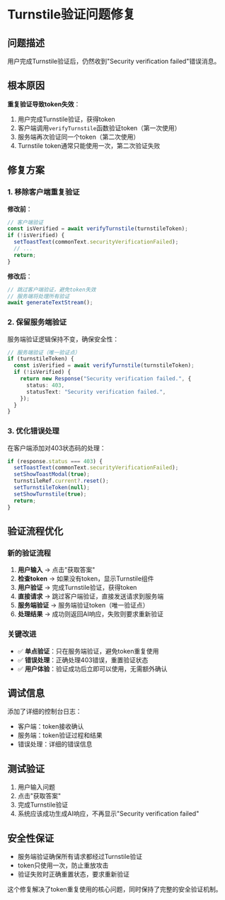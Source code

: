 # Turnstile验证问题修复

## 问题描述
用户完成Turnstile验证后，仍然收到"Security verification failed"错误消息。

## 根本原因
**重复验证导致token失效**：
1. 用户完成Turnstile验证，获得token
2. 客户端调用`verifyTurnstile`函数验证token（第一次使用）
3. 服务端再次验证同一个token（第二次使用）
4. Turnstile token通常只能使用一次，第二次验证失败

## 修复方案

### 1. 移除客户端重复验证
**修改前**：
```typescript
// 客户端验证
const isVerified = await verifyTurnstile(turnstileToken);
if (!isVerified) {
  setToastText(commonText.securityVerificationFailed);
  // ...
  return;
}
```

**修改后**：
```typescript
// 跳过客户端验证，避免token失效
// 服务端将处理所有验证
await generateTextStream();
```

### 2. 保留服务端验证
服务端验证逻辑保持不变，确保安全性：
```typescript
// 服务端验证（唯一验证点）
if (turnstileToken) {
  const isVerified = await verifyTurnstile(turnstileToken);
  if (!isVerified) {
    return new Response("Security verification failed.", {
      status: 403,
      statusText: "Security verification failed.",
    });
  }
}
```

### 3. 优化错误处理
在客户端添加对403状态码的处理：
```typescript
if (response.status === 403) {
  setToastText(commonText.securityVerificationFailed);
  setShowToastModal(true);
  turnstileRef.current?.reset();
  setTurnstileToken(null);
  setShowTurnstile(true);
  return;
}
```

## 验证流程优化

### 新的验证流程
1. **用户输入** → 点击"获取答案"
2. **检查token** → 如果没有token，显示Turnstile组件
3. **用户验证** → 完成Turnstile验证，获得token
4. **直接请求** → 跳过客户端验证，直接发送请求到服务端
5. **服务端验证** → 服务端验证token（唯一验证点）
6. **处理结果** → 成功则返回AI响应，失败则要求重新验证

### 关键改进
- ✅ **单点验证**：只在服务端验证，避免token重复使用
- ✅ **错误处理**：正确处理403错误，重置验证状态
- ✅ **用户体验**：验证成功后立即可以使用，无需额外确认

## 调试信息
添加了详细的控制台日志：
- 客户端：token接收确认
- 服务端：token验证过程和结果
- 错误处理：详细的错误信息

## 测试验证
1. 用户输入问题
2. 点击"获取答案"
3. 完成Turnstile验证
4. 系统应该成功生成AI响应，不再显示"Security verification failed"

## 安全性保证
- 服务端验证确保所有请求都经过Turnstile验证
- token只使用一次，防止重放攻击
- 验证失败时正确重置状态，要求重新验证

这个修复解决了token重复使用的核心问题，同时保持了完整的安全验证机制。
